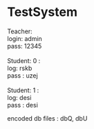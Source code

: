 # TestSystem
Teacher:    <br/>login: admin<br />
            pass:  12345<br />
<br/>Student: 0 : <br/>log: rskb <br/> pass : uzej<br/>
<br/>Student: 1 : <br/>log: desi<br/> pass : desi<br/>
            
            
            
            
encoded db files : dbQ, dbU
